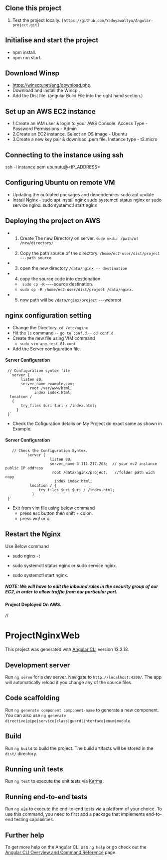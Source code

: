 ## Clone this project
1. Test the project locally.
 `[https://github.com/Yadnyawallya/Angular-project.git]`

 ## Initialise and start the project
  - npm install.
  - npm run start.

## Download Winsp

- https://winscp.net/eng/download.php.
- Download and install the Wincp .
- Add the Dist file. (angular Bulid File into the right hand section.)

## Set up an AWS EC2 instance
- 1.Create an IAM user & login to your AWS Console.
    Access Type - Password
    Permissions - Admin
- 2.Create an EC2 instance.
   Select an OS image - Ubuntu
- 3.Create a new key pair & download .pem file.
   Instance type - t2.micro

## Connecting to the instance using ssh
ssh -i instance.pem ubunutu@<IP_ADDRESS>
 ## Configuring Ubuntu on remote VM
- Updating the outdated packages and dependencies
       sudo apt update
- Install Nginx - sudo apt install nginx
      sudo systemctl status nginx or sudo service nginx.
       sudo systemctl start nginx

## Deploying the project on AWS
- 1. Create The new Directory on server.
     `sudo mkdir /path/of /new/directory/`
- 2. Copy the path source of the directory.
     `/home/ec2-user/dist/project  ---path source`
- 3. open the new directory 
     `/data/nginx -- destination`
- 4.  copy the source code into destionation
  * ` sudo cp -R`     ----source destination.
  *  `sudo cp -R /home/ec2-user/dist/project /data/nginx.`
- 5. now path wiil be
 `/data/nginx/project`   ---webroot

## nginx  configuration setting

-  Change the Directory.
      `cd /etc/nginx`
 -  Hit the `ls` command
   -- `go to conf.d`
   -- `cd conf.d`
 -  Create the new file using VIM command
       * `sudo vim ang-test-01.conf`
 -   Add the Server configuration file.

 #### Server Configuration
     // Configuration syntex file
      `server {
	       listen 80;
	       server_name example.com;
	           root /var/www/html;
	             index index.html;
	  location /
       {
	       try_files $uri $uri / /index.html;
	     }
     }`
-  Check the Cofiguration details on My Project do exact same as shown in Example.

 #### Server Configuration
       // Check the Configuration Syntex.
             `server {
	                    listen 80;
	                    server_name 3.111.217.205;  // your ec2 instance public IP address
	                     root /data/nginx/project;   //folder path wich copy 
	                      index index.html;
	           location / {
	               try_files $uri $uri / /index.html;
	            }
     }`
   
-  Exit from vim file using below command
    - press esc button then shift + colon. 
    - press wq! or x.
      
 ## Restart the Nginx
  Use Below command
-  sudo nginx -t

-  sudo systemctl status nginx or sudo service nginx.
  
-  sudo systemctl start nginx.

  ##### NOTE: We will have to edit the inbound rules in the security group of our EC2, in order to allow traffic from our particular port.

#### Project Deployed On AWS.

//
# ProjectNginxWeb

This project was generated with [Angular CLI](https://github.com/angular/angular-cli) version 12.2.18.

## Development server

Run `ng serve` for a dev server. Navigate to `http://localhost:4200/`. The app will automatically reload if you change any of the source files.

## Code scaffolding

Run `ng generate component component-name` to generate a new component. You can also use `ng generate directive|pipe|service|class|guard|interface|enum|module`.

## Build

Run `ng build` to build the project. The build artifacts will be stored in the `dist/` directory.

## Running unit tests

Run `ng test` to execute the unit tests via [Karma](https://karma-runner.github.io).

## Running end-to-end tests

Run `ng e2e` to execute the end-to-end tests via a platform of your choice. To use this command, you need to first add a package that implements end-to-end testing capabilities.

## Further help

To get more help on the Angular CLI use `ng help` or go check out the [Angular CLI Overview and Command Reference](https://angular.io/cli) page.
